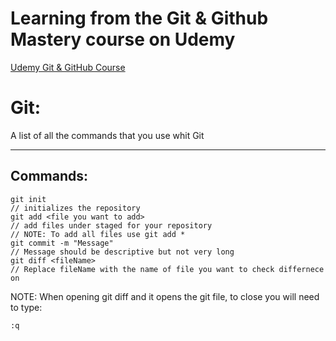 # Learning from the Git & Github Mastery course on Udemy

[Udemy Git & GitHub Course](https://udemy.com/course/git-and-github-masterclass)

# Git:

A list of all the commands that you use whit Git
* * *
## Commands:

    git init
    // initializes the repository
    git add <file you want to add>
    // add files under staged for your repository
    // NOTE: To add all files use git add *
    git commit -m "Message"
    // Message should be descriptive but not very long
    git diff <fileName>
    // Replace fileName with the name of file you want to check differnece on


NOTE:
  When opening git diff and it opens the git file, to close you will need to type:


    :q

